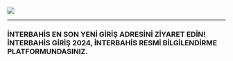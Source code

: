 <a title="İNTERBAHİS" href="https://shorturl.at/77m3b"><img src="https://pbs.twimg.com/profile_images/1839944832162181121/BRKvBgtJ_400x400.jpg"></a><hr>


<h3>İNTERBAHİS EN SON YENİ GİRİŞ ADRESİNİ ZİYARET EDİN! İNTERBAHİS GİRİŞ 2024, İNTERBAHİS RESMİ BİLGİLENDİRME PLATFORMUNDASINIZ.</h3>
